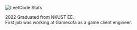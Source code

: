 ![LeetCode Stats](https://leetcard.jacoblin.cool/Shuan0j?theme=unicorn&font=Catamaran)

2022 Graduated from NKUST EE.  
First job was working at Gamesofa as a game client engineer.
<!--
**Shuan0j/Shuan0j** is a ✨ _special_ ✨ repository because its `README.md` (this file) appears on your GitHub profile.

Here are some ideas to get you started:

- 🔭 I’m currently working on ...
- 🌱 I’m currently learning ...
- 👯 I’m looking to collaborate on ...
- 🤔 I’m looking for help with ...
- 💬 Ask me about ...
- 📫 How to reach me: ...
- 😄 Pronouns: ...
- ⚡ Fun fact: ...
-->
